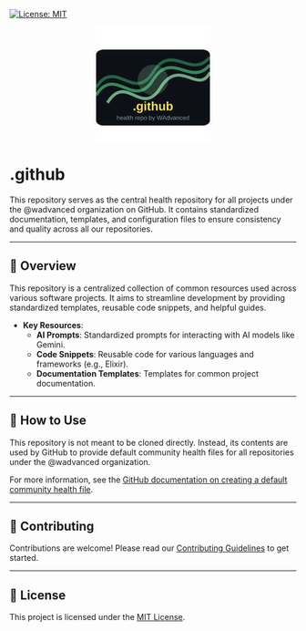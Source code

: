 [![License: MIT](https://img.shields.io/badge/License-MIT-yellow.svg)](https://opensource.org/licenses/MIT)

<div align="center">
  <a href="#">
    <img src="images/dot-github.svg" alt=".github Logo" width="200" height="200">
  </a>
</div>
<div>

# .github

This repository serves as the central health repository for all projects under the @wadvanced organization on GitHub. It contains standardized documentation, templates, and configuration files to ensure consistency and quality across all our repositories.

---

## 📖 Overview

This repository is a centralized collection of common resources used across various software projects. It aims to streamline development by providing standardized templates, reusable code snippets, and helpful guides.

- **Key Resources**:
  - **AI Prompts**: Standardized prompts for interacting with AI models like Gemini.
  - **Code Snippets**: Reusable code for various languages and frameworks (e.g., Elixir).
  - **Documentation Templates**: Templates for common project documentation.

---

## 🚀 How to Use

This repository is not meant to be cloned directly. Instead, its contents are used by GitHub to provide default community health files for all repositories under the @wadvanced organization.

For more information, see the [GitHub documentation on creating a default community health file](https://docs.github.com/en/communities/setting-up-your-project-for-healthy-contributions/creating-a-default-community-health-file).

---

## 🤝 Contributing

Contributions are welcome! Please read our [Contributing Guidelines](./CONTRIBUTING.md) to get started.

---

## 📜 License

This project is licensed under the [MIT License](LICENSE).